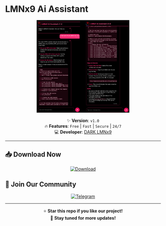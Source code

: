 # LMNx9 Ai Assistant

<p align="center">
  <img src="https://raw.githubusercontent.com/LMNx9-JOHNY/LMNx9-Ai/refs/heads/main/LMNx9_Ai_1.0.png" alt="LMNx9 Ai Logo" width="300">
</p>

<div align="center">

✨ **Version**: `v1.0`  
🔥 **Features**: `Free` | `Fast` | `Secure` | `24/7`  
💻 **Developer**: [DARK LMNx9](https://t.me/x_LMNx9)

</div>

---

## 📥 Download Now
<p align="center">
  <a href="https://github.com/LMNx9-JOHNY/LMNx9-Ai/raw/refs/heads/main/LMNx9_Ai_1.0.apk">
    <img src="https://img.shields.io/badge/Download-Free_APK-brightgreen?style=for-the-badge&logo=android" alt="Download">
  </a>
</p>

## 💬 Join Our Community
<p align="center">
  <a href="https://t.me/+w84Y7jIUzPFmYzg1">
    <img src="https://img.shields.io/badge/Join-Telegram_Group-blue?style=for-the-badge&logo=telegram" alt="Telegram">
  </a>
</p>

---

<div align="center">
  
⭐ **Star this repo if you like our project!**  
🔔 **Stay tuned for more updates!**

</div>

